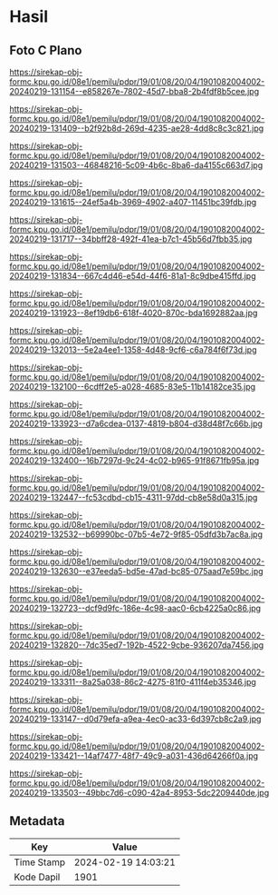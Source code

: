 # Hasil

## Foto C Plano

https://sirekap-obj-formc.kpu.go.id/08e1/pemilu/pdpr/19/01/08/20/04/1901082004002-20240219-131154--e858267e-7802-45d7-bba8-2b4fdf8b5cee.jpg

https://sirekap-obj-formc.kpu.go.id/08e1/pemilu/pdpr/19/01/08/20/04/1901082004002-20240219-131409--b2f92b8d-269d-4235-ae28-4dd8c8c3c821.jpg

https://sirekap-obj-formc.kpu.go.id/08e1/pemilu/pdpr/19/01/08/20/04/1901082004002-20240219-131503--46848216-5c09-4b6c-8ba6-da4155c663d7.jpg

https://sirekap-obj-formc.kpu.go.id/08e1/pemilu/pdpr/19/01/08/20/04/1901082004002-20240219-131615--24ef5a4b-3969-4902-a407-11451bc39fdb.jpg

https://sirekap-obj-formc.kpu.go.id/08e1/pemilu/pdpr/19/01/08/20/04/1901082004002-20240219-131717--34bbff28-492f-41ea-b7c1-45b56d7fbb35.jpg

https://sirekap-obj-formc.kpu.go.id/08e1/pemilu/pdpr/19/01/08/20/04/1901082004002-20240219-131834--667c4d46-e54d-44f6-81a1-8c9dbe415ffd.jpg

https://sirekap-obj-formc.kpu.go.id/08e1/pemilu/pdpr/19/01/08/20/04/1901082004002-20240219-131923--8ef19db6-618f-4020-870c-bda1692882aa.jpg

https://sirekap-obj-formc.kpu.go.id/08e1/pemilu/pdpr/19/01/08/20/04/1901082004002-20240219-132013--5e2a4ee1-1358-4d48-9cf6-c6a784f6f73d.jpg

https://sirekap-obj-formc.kpu.go.id/08e1/pemilu/pdpr/19/01/08/20/04/1901082004002-20240219-132100--6cdff2e5-a028-4685-83e5-11b14182ce35.jpg

https://sirekap-obj-formc.kpu.go.id/08e1/pemilu/pdpr/19/01/08/20/04/1901082004002-20240219-133923--d7a6cdea-0137-4819-b804-d38d48f7c66b.jpg

https://sirekap-obj-formc.kpu.go.id/08e1/pemilu/pdpr/19/01/08/20/04/1901082004002-20240219-132400--16b7297d-9c24-4c02-b965-91f8671fb95a.jpg

https://sirekap-obj-formc.kpu.go.id/08e1/pemilu/pdpr/19/01/08/20/04/1901082004002-20240219-132447--fc53cdbd-cb15-4311-97dd-cb8e58d0a315.jpg

https://sirekap-obj-formc.kpu.go.id/08e1/pemilu/pdpr/19/01/08/20/04/1901082004002-20240219-132532--b69990bc-07b5-4e72-9f85-05dfd3b7ac8a.jpg

https://sirekap-obj-formc.kpu.go.id/08e1/pemilu/pdpr/19/01/08/20/04/1901082004002-20240219-132630--e37eeda5-bd5e-47ad-bc85-075aad7e59bc.jpg

https://sirekap-obj-formc.kpu.go.id/08e1/pemilu/pdpr/19/01/08/20/04/1901082004002-20240219-132723--dcf9d9fc-186e-4c98-aac0-6cb4225a0c86.jpg

https://sirekap-obj-formc.kpu.go.id/08e1/pemilu/pdpr/19/01/08/20/04/1901082004002-20240219-132820--7dc35ed7-192b-4522-9cbe-936207da7456.jpg

https://sirekap-obj-formc.kpu.go.id/08e1/pemilu/pdpr/19/01/08/20/04/1901082004002-20240219-133311--8a25a038-86c2-4275-81f0-411f4eb35346.jpg

https://sirekap-obj-formc.kpu.go.id/08e1/pemilu/pdpr/19/01/08/20/04/1901082004002-20240219-133147--d0d79efa-a9ea-4ec0-ac33-6d397cb8c2a9.jpg

https://sirekap-obj-formc.kpu.go.id/08e1/pemilu/pdpr/19/01/08/20/04/1901082004002-20240219-133421--14af7477-48f7-49c9-a031-436d64266f0a.jpg

https://sirekap-obj-formc.kpu.go.id/08e1/pemilu/pdpr/19/01/08/20/04/1901082004002-20240219-133503--49bbc7d6-c090-42a4-8953-5dc2209440de.jpg


## Metadata

| Key        | Value               |
| ---------- | ------------------- |
| Time Stamp | 2024-02-19 14:03:21 |
| Kode Dapil | 1901                |



